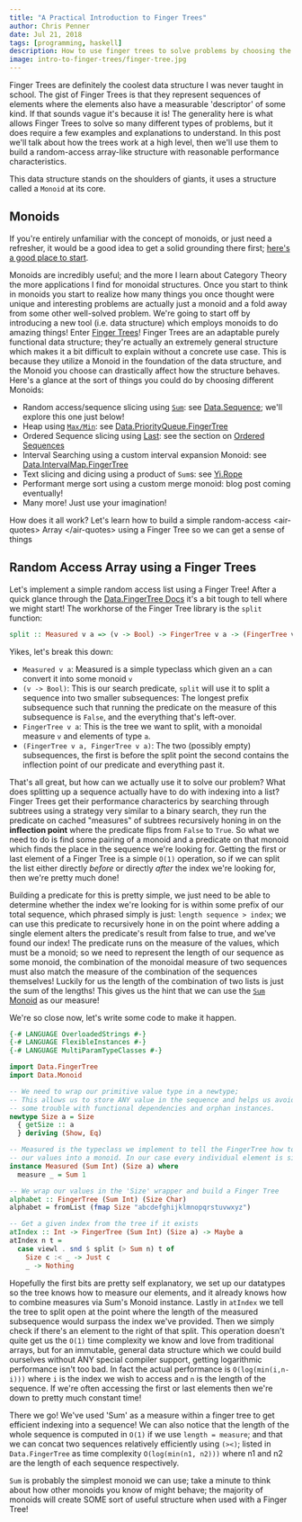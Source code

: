```yaml
---
title: "A Practical Introduction to Finger Trees"
author: Chris Penner
date: Jul 21, 2018
tags: [programming, haskell]
description: How to use finger trees to solve problems by choosing the appropriate monoid measure.
image: intro-to-finger-trees/finger-tree.jpg
---
```


Finger Trees are definitely the coolest data structure I was never taught in
school. The gist of Finger Trees is that they represent sequences of elements
where the elements also have a measurable 'descriptor' of some kind. If that
sounds vague it's because it is! The generality here is what allows Finger
Trees to solve so many different types of problems, but it does require a few
examples and explanations to understand. In this post we'll talk about how the
trees work at a high level, then we'll use them to build a random-access
array-like structure with reasonable performance characteristics.

This data structure stands on the shoulders of giants, it uses a structure called a `Monoid`
at its core.

## Monoids

If you're entirely unfamiliar with the concept of monoids, or just need a
refresher, it would be a good idea to get a solid grounding there first;
[here's a good place to
start](https://www.schoolofhaskell.com/user/mgsloan/monoids-tour).

Monoids are incredibly useful; and the more I learn about Category Theory the
more applications I find for monoidal structures. Once you start to think in
monoids you start to realize how many things you once thought were unique and
interesting problems are actually just a monoid and a fold away from some other
well-solved problem. We're going to start off by introducing a new tool
(i.e. data structure) which employs monoids to do amazing things! Enter [Finger
Trees](https://en.wikipedia.org/wiki/Finger_tree)! Finger Trees are an
adaptable purely functional data structure; they're actually an extremely general structure which makes it a bit
difficult to explain without a concrete use case. This is because they utilize a Monoid in the foundation of the data
structure, and the Monoid you choose can drastically affect how the structure behaves. Here's a glance at the sort of
things you could do by choosing different Monoids:

- Random access/sequence slicing using [`Sum`](https://hackage.haskell.org/package/base-4.11.1.0/docs/Data-Monoid.html#t:Sum): see [Data.Sequence](https://hackage.haskell.org/package/containers-0.6.0.1/docs/Data-Sequence.html); we'll explore this one just below!
-  Heap using [`Max/Min`](https://hackage.haskell.org/package/base-4.11.1.0/docs/Data-Semigroup.html#t:Max): see [Data.PriorityQueue.FingerTree](https://hackage.haskell.org/package/fingertree-0.1.4.1/docs/Data-PriorityQueue-FingerTree.html)
- Ordered Sequence slicing using [Last](https://hackage.haskell.org/package/base-4.11.1.0/docs/Data-Monoid.html#t:Last): see the section on [Ordered Sequences](http://www.staff.city.ac.uk/~ross/papers/FingerTree.pdf)
- Interval Searching using a custom interval expansion Monoid: see [Data.IntervalMap.FingerTree](https://hackage.haskell.org/package/fingertree-0.1.4.1/docs/Data-IntervalMap-FingerTree.html)
- Text slicing and dicing using a product of `Sum`s: see [Yi.Rope](https://hackage.haskell.org/package/yi-rope)
- Performant merge sort using a custom merge monoid: blog post coming eventually!
- Many more! Just use your imagination!

How does it all work? Let's learn how to build a simple random-access
\<air-quotes\> Array \</air-quotes\> using a Finger Tree so we can get a sense of things

## Random Access Array using a Finger Trees

Let's implement a simple random access list using a Finger Tree! After a quick
glance through the [Data.FingerTree
Docs](https://hackage.haskell.org/package/fingertree-0.1.4.1/docs/Data-FingerTree.html)
it's a bit tough to tell where we might start! The workhorse of the Finger Tree library is
the `split` function:

```haskell
split :: Measured v a => (v -> Bool) -> FingerTree v a -> (FingerTree v a, FingerTree v a)
```

Yikes, let's break this down:

-   `Measured v a`: Measured is a simple typeclass which given an `a` can
    convert it into some monoid `v`
-   `(v -> Bool)`: This is our search predicate, `split` will use it to split a
    sequence into two smaller subsequences: The longest
    prefix subsequence such that running the predicate on the measure of this
    subsequence is `False`, and the everything that's left-over.
- `FingerTree v a`: This is the tree we want to split, with a monoidal measure `v` and elements of type `a`.
- `(FingerTree v a, FingerTree v a)`: The two (possibly empty) subsequences, the first is before the split point the
    second contains the inflection point of our predicate and everything past it.

That's all great, but how can we actually use it to solve our problem? What
does splitting up a sequence actually have to do with indexing into a list?
Finger Trees get their performance characterics by searching through subtrees
using a strategy very similar to a binary search, they run the predicate on
cached "measures" of subtrees recursively honing in on the **inflection point**
where the predicate flips from `False` to `True`. So what we need to do is find
some pairing of a monoid and a predicate on that monoid which finds the place
in the sequence we're looking for. Getting the first or last element of a
Finger Tree is a simple `O(1)` operation, so if we can split the list either
directly *before* or directly *after* the index we're looking for, then we're
pretty much done! 

Building a predicate for this is pretty simple, we just need to be able to
determine whether the index we're looking for is within some prefix of our
total sequence, which phrased simply is just: `length sequence > index`; we can
use this predicate to recursively hone in on the point where adding a single
element alters the predicate's result from false to true, and we've found our
index! The predicate runs on the measure of the values, which must be a monoid;
so we need to represent the length of our sequence as some monoid, the
combination of the monoidal measure of two sequences must also match the
measure of the combination of the sequences themselves! Luckily for us the
length of the combination of two lists is just the sum of the lengths! This
gives us the hint that we can use the [`Sum`
Monoid](https://hackage.haskell.org/package/base-4.11.1.0/docs/Data-Monoid.html#t:Sum)
as our measure!

We're so close now, let's write some code to make it happen.

```haskell
{-# LANGUAGE OverloadedStrings #-}
{-# LANGUAGE FlexibleInstances #-}
{-# LANGUAGE MultiParamTypeClasses #-}

import Data.FingerTree
import Data.Monoid

-- We need to wrap our primitive value type in a newtype;
-- This allows us to store ANY value in the sequence and helps us avoid
-- some trouble with functional dependencies and orphan instances.
newtype Size a = Size
  { getSize :: a
  } deriving (Show, Eq)

-- Measured is the typeclass we implement to tell the FingerTree how to measure
-- our values into a monoid. In our case every individual element is simply of length '1'
instance Measured (Sum Int) (Size a) where
  measure _ = Sum 1

-- We wrap our values in the 'Size' wrapper and build a Finger Tree
alphabet :: FingerTree (Sum Int) (Size Char)
alphabet = fromList (fmap Size "abcdefghijklmnopqrstuvwxyz")

-- Get a given index from the tree if it exists
atIndex :: Int -> FingerTree (Sum Int) (Size a) -> Maybe a
atIndex n t =
  case viewl . snd $ split (> Sum n) t of
    Size c :< _ -> Just c
    _ -> Nothing
```

Hopefully the first bits are pretty self explanatory, we set up our datatypes
so the tree knows how to measure our elements, and it already knows how to
combine measures via Sum's Monoid instance. Lastly in `atIndex` we tell the
tree to split open at the point where the length of the measured subsequence
would surpass the index we've provided. Then we simply check if there's an
element to the right of that split. This operation doesn't quite get us the `O(1)`
time complexity we know and love from traditional arrays, but for an immutable, general
data structure which we could build ourselves without ANY special compiler support, getting
logarithmic performance isn't too bad. In fact the actual performance is `O(log(min(i,n-i)))` where
`i` is the index we wish to access and `n` is the length of the sequence. If we're often accessing the first or
last elements then we're down to pretty much constant time!

There we go! We've used 'Sum' as a measure within a finger tree to get
efficient indexing into a sequence! We can also notice that the length of the whole sequence
is computed in `O(1)` if we use `length = measure`; and that we can concat two sequences relatively efficiently
using `(><)`; listed in `Data.FingerTree` as time complexity `O(log(min(n1, n2)))` where n1 and n2 are the length
of each sequence  respectively.

`Sum` is probably the simplest monoid we can use; take a minute to think about how other monoids you know of might
behave; the majority of monoids will create SOME sort of useful structure when used with a Finger Tree!
